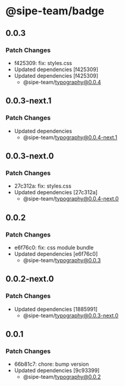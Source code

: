 # @sipe-team/badge

## 0.0.3

### Patch Changes

- f425309: fix: styles.css
- Updated dependencies [f425309]
- Updated dependencies [f425309]
  - @sipe-team/typography@0.0.4

## 0.0.3-next.1

### Patch Changes

- Updated dependencies
  - @sipe-team/typography@0.0.4-next.1

## 0.0.3-next.0

### Patch Changes

- 27c312a: fix: styles.css
- Updated dependencies [27c312a]
  - @sipe-team/typography@0.0.4-next.0

## 0.0.2

### Patch Changes

- e6f76c0: fix: css module bundle
- Updated dependencies [e6f76c0]
  - @sipe-team/typography@0.0.3

## 0.0.2-next.0

### Patch Changes

- Updated dependencies [1885991]
  - @sipe-team/typography@0.0.3-next.0

## 0.0.1

### Patch Changes

- 66b81c7: chore: bump version
- Updated dependencies [9c93399]
  - @sipe-team/typography@0.0.2
